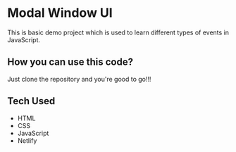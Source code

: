 # Modal Window UI

This is basic demo project which is used to learn different types of events in JavaScript.

## How you can use this code?

Just clone the repository and you're good to go!!!

## Tech Used

- HTML
- CSS
- JavaScript
- Netlify
